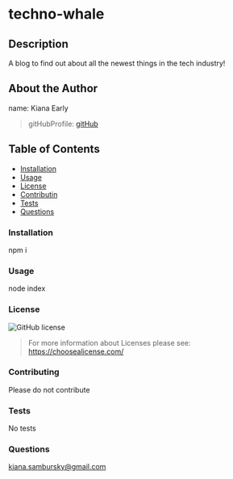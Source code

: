 # techno-whale
        
## Description 
A blog to find out about all the newest things in the tech industry!
        
## About the Author
name: Kiana Early
> gitHubProfile: 
> [gitHub](https://github.com/KianaEarly)

        
        
## Table of Contents
* [Installation](#installation)
* [Usage](#usage)
* [License](#license)
* [Contributin](#contributing)
* [Tests](#tests)
* [Questions](#questions)
        
### Installation 
npm i
        
### Usage
node index
        
### License
![GitHub license](https://img.shields.io/badge/license-undefined-blue.svg) 
> For more information about Licenses please see:  https://choosealicense.com/
        
### Contributing
Please do not contribute
        
### Tests
No tests
        
### Questions
kiana.sambursky@gmail.com        
